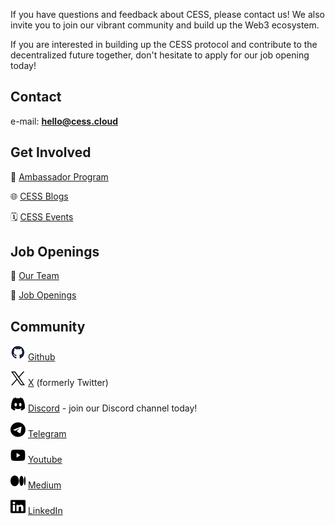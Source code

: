 If you have questions and feedback about CESS, please contact us! We also invite you to join our vibrant community and build up the Web3 ecosystem.

If you are interested in building up the CESS protocol and contribute to the decentralized future together, don't hesitate to apply for our job opening today!

## Contact

e-mail: [**hello@cess.cloud**](mailto:hello@cess.cloud)

## Get Involved

👀 [Ambassador Program](https://cess.cloud/ambassador.html)

🌐 [CESS Blogs](https://cess.cloud/posts/news)

🗓 [CESS Events](https://cess.cloud/posts/events)

## Job Openings

👥 [Our Team](https://cess.cloud/team.html)

📝 [Job Openings](https://cess.cloud/jobs.html)

## Community

<img src="../assets/others/icons/github.png" alt="" data-size="line"> [Github](https://github.com/CESSProject)

<img src="../assets/others/icons/x.png" alt="" data-size="line"> [X](https://twitter.com/CESS_Storage) (formerly Twitter)

<img src="../assets/others/icons/discord.png" alt="" data-size="line"> [Discord](https://discord.gg/cess) - join our Discord channel today!

<img src="../assets/others/icons/telegram.png" alt="" data-size="line"> [Telegram](https://t.me/CESS_Storage_official)

<img src="../assets/others/icons/youtube.png" alt="" data-size="line"> [Youtube](https://www.youtube.com/@cess_storage2312)

<img src="../assets/others/icons/medium.png" alt="" data-size="line"> [Medium](https://medium.com/@CESS_LAB)

<img src="../assets/others/icons/linkedin.png" alt="" data-size="line"> [LinkedIn](https://www.linkedin.com/company/cumulus-encrypted-storage-system)
